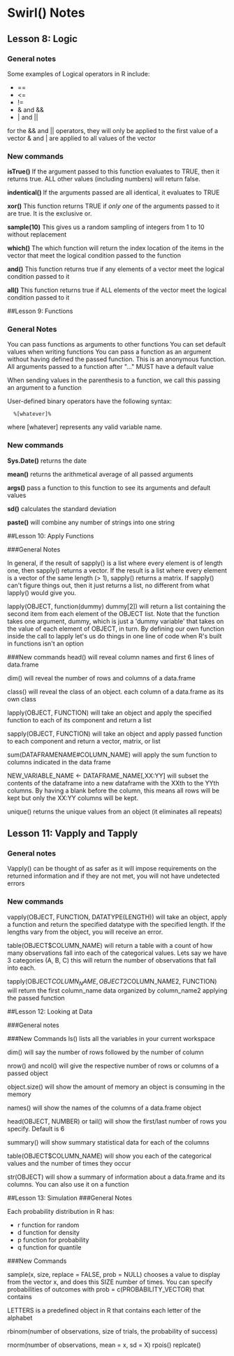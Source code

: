 # Swirl() Notes
## Lesson 8: Logic
### General notes
Some examples of Logical operators in R include:
* ==
* <=
* !=
* & and &&
* | and ||

for the && and || operators, they will only be applied to the first value of a vector 
& and | are applied to all values of the vector
### New commands
**isTrue()** If the argument passed to this function evaluates to TRUE, then it returns true. ALL other values (including numbers) will return false.

**indentical()** If the arguments passed are all identical, it evaluates to TRUE

**xor()** This function returns TRUE if *only one* of the arguments passed to it are true. It is the exclusive or.

**sample(10)** This gives us a random sampling of integers from 1 to 10 without replacement

**which()** The which function will return the index location of the items in the vector that meet the logical condition passed to the function

**and()** This function returns true if any elements of a vector meet the logical condition passed to it

**all()** This function returns true if ALL elements of the vector meet the logical condition passed to it

##Lesson 9: Functions
### General Notes
You can pass functions as arguments to other functions
You can set default values when writing functions 
You can pass a function as an argument without having defined the passed function. This is an anonymous function.
All arguments passed to a function after "..." MUST have a default value

When sending values in the parenthesis to a function, we call this passing an argument to a function

User-defined binary operators have the following syntax:

      %[whatever]% 
      
where [whatever] represents any valid variable name.

### New commands
**Sys.Date()**  returns the date

**mean()** returns the arithmetical average of all passed arguments

**args()** pass a function to this function to see its arguments and default values

**sd()** calculates the standard deviation

**paste()** will combine any number of strings into one string

##Lesson 10: Apply Functions

###General Notes

In general, if the result of sapply() is a list where every element is of length one, then sapply() returns a vector. If the result is a list where every element is a vector of the same length (> 1), sapply() returns a matrix. If sapply() can't figure things out, then it just returns a list, no different from what lapply() would give you.

lapply(OBJECT, function(dummy) dummy[2]) will return a list containing the second item from each element of the OBJECT list. Note that the function takes one argument, dummy, which is just a 'dummy variable' that takes on the value of each element of OBJECT, in turn. By defining our own function inside the call to lapply let's us do things in one line of code when R's built in functions isn't an option

###New commands
head() will reveal column names and first 6 lines of data.frame

dim() will reveal the number of rows and columns of a data.frame

class() will reveal the class of an object. each column of a data.frame as its own class

lapply(OBJECT, FUNCTION) will take an object and apply the specified function to each of its component and return a list

sapply(OBJECT, FUNCTION) will take an object and apply passed function to each component and return a vector, matrix, or list

sum(DATAFRAMENAME#COLUMN_NAME) will apply the sum function to columns indicated in the data frame

NEW_VARIABLE_NAME <- DATAFRAME_NAME[,XX:YY] will subset the contents of the dataframe into a new dataframe with the XXth to the YYth columns. By having a blank before the column, this means all rows will be kept but only the XX:YY columns will be kept.

unique() returns the unique values from an object (it eliminates all repeats)

## Lesson 11: Vapply and Tapply
### General notes

Vapply() can be thought of as safer as it will impose requirements on the returned information and if they are not met, you will not have undetected errors

### New commands

vapply(OBJECT, FUNCTION, DATATYPE(LENGTH)) will take an object, apply a function and return the specified datatype with the specified length. If the lengths vary from the object, you will receive an error.

table(OBJECT$COLUMN_NAME) will return  a table with a count of how many observations fall into each of the categorical values. Lets say we have 3 categories (A, B, C) this will return the number of observations that fall into each.

tapply(OBJECT$COLUMN_NAME, OBJECT2$COLUMN_NAME2, FUNCTION) will return the first column_name data organized by column_name2 applying the passed function

##Lesson 12: Looking at Data

###General notes

###New Commands
ls() lists all the variables in your current workspace

dim() will say the number of rows followed by the number of column

nrow() and ncol() will give the respective number of rows or columns of a passed object

object.size() will show the amount of memory an object is consuming in the memory

names() will show the names of the columns of a data.frame object

head(OBJECT, NUMBER) or tail() will show the first/last number of rows you specify. Default is 6

summary() will show summary statistical data for each of the columns

table(OBJECT$COLUMN_NAME) will show you each of the categorical values and the number of times they occur

str(OBJECT) will show a summary of information about a data.frame and its columns. You can also use it on a function

##Lesson 13: Simulation
###General Notes

Each probability distribution in R has:
* r function for random
* d function for density
* p function for probability
* q function for quantile

###New Commands

sample(x, size, replace = FALSE, prob = NULL) chooses a value to display from the vector x, and does this SIZE number of times. You can specify probabilities of outcomes with prob = c(PROBABILITY_VECTOR) that contains

LETTERS is a predefined object in R that contains each letter of the alphabet

rbinom(number of observations, size of trials, the probability of success)

rnorm(number of observations, mean = x, sd = X)
rpois()
replcate()



